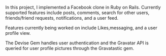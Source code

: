 
In this project, I implemented a Facebook clone in Ruby on Rails. Currently supported features include posts, comments, search for other users, friends/friend requests, notifications, and a user feed.

Features currently being worked on include Likes,messaging, and a user profile view. 

The Devise Gem handles user authentication and the Gravatar API is queried for user profile pictures through the Gravatastic gem.




